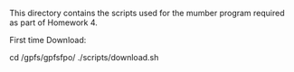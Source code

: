 This directory contains the scripts used for the mumber program required as part of Homework 4.

First time Download:

cd /gpfs/gpfsfpo/
./scripts/download.sh

